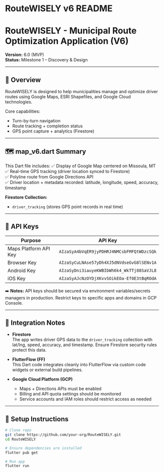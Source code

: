 # RouteWISELY v6 README

# RouteWISELY - Municipal Route Optimization Application (V6)

**Version:** 6.0 (MVP)  
**Status:** Milestone 1 – Discovery & Design

---

## 📌 Overview

RouteWISELY is designed to help municipalities manage and optimize driver routes using Google Maps, ESRI Shapefiles, and Google Cloud technologies. 

Core capabilities:
- Turn-by-turn navigation
- Route tracking + completion status
- GPS point capture + analytics (Firestore)

---

## 🗺️ map_v6.dart Summary

This Dart file includes:
✅ Display of Google Map centered on Missoula, MT  
✅ Real-time GPS tracking (driver location synced to Firestore)  
✅ Polyline route from Google Directions API  
✅ Driver location + metadata recorded: latitude, longitude, speed, accuracy, timestamp  

**Firestore Collection:**  
- `driver_tracking` (stores GPS point records in real time)

---

## 🔑 API Keys

| Purpose              | API Key                                                                 |
|-----------------------|------------------------------------------------------------------------|
| Maps Platform API Key | `AIzaSyA4bVqER9jyPDHRJ4NMCsbFMFQtWDzcSQk`                              |
| Browser Key           | `AIzaSyCuLNAse57yDh4XJ5dNVdseGvG8lSENv1A`                              |
| Android Key           | `AIzaSyDni3iauyeKWBIbWh6k4_WkTTj88SaVJL8`                              |
| iOS Key               | `AIzaSyAJcNzOYDjXKvvSOikEOa-Ef0E3tBqROdA`                              |

➡️ **Notes:** API keys should be secured via environment variables/secrets managers in production. Restrict keys to specific apps and domains in GCP Console.

---

## 🏢 Integration Notes

- **Firestore**  
  The app writes driver GPS data to the `driver_tracking` collection with lat/lng, speed, accuracy, and timestamp. Ensure Firestore security rules protect this data.
  
- **FlutterFlow (FF)**  
  This Dart code integrates cleanly into FlutterFlow via custom code widgets or external build pipelines.

- **Google Cloud Platform (GCP)**  
  - Maps + Directions APIs must be enabled  
  - Billing and API quota settings should be monitored  
  - Service accounts and IAM roles should restrict access as needed  

---

## 🚀 Setup Instructions

```bash
# Clone repo
git clone https://github.com/your-org/RouteWISELY.git
cd RouteWISELY

# Ensure dependencies are installed
flutter pub get

# Run app
flutter run
